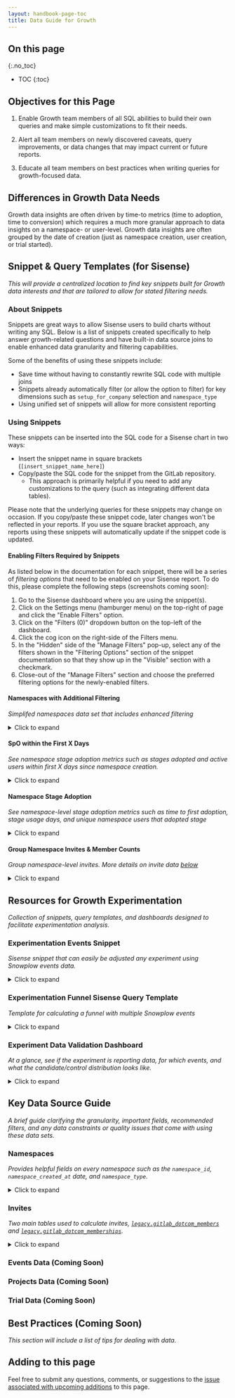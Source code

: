 ```yaml
---
layout: handbook-page-toc
title: Data Guide for Growth
---
```


## On this page
{:.no_toc}

- TOC
{:toc}


## Objectives for this Page ##

1) Enable Growth team members of all SQL abilities to build their own queries and make simple customizations to fit their needs.

2) Alert all team members on newly discovered caveats, query improvements, or data changes that may impact current or future reports.

3) Educate all team members on best practices when writing queries for growth-focused data.


## Differences in Growth Data Needs ##

Growth data insights are often driven by time-to metrics (time to adoption, time to conversion) which requires a much more granular approach to data insights on a namespace- or user-level. Growth data insights are often grouped by the date of creation (just as namespace creation, user creation, or trial started).


## Snippet & Query Templates (for Sisense)

_This will provide a centralized location to find key snippets built for Growth data interests and that are tailored to allow for stated filtering needs._

### About Snippets

Snippets are great ways to allow Sisense users to build charts without writing any SQL. Below is a list of snippets created specifically to help answer growth-related questions and have built-in data source joins to enable enhanced data granularity and filtering capabilities.

Some of the benefits of using these snippets include:
- Save time without having to constantly rewrite SQL code with multiple joins
- Snippets already automatically filter (or allow the option to filter) for key dimensions such as `setup_for_company` selection and `namespace_type`
- Using unified set of snippets will allow for more consistent reporting

### Using Snippets

These snippets can be inserted into the SQL code for a Sisense chart in two ways:
- Insert the snippet name in square brackets (`[insert_snippet_name_here]`)
- Copy/paste the SQL code for the snippet from the GitLab repository. 
  - This approach is primarily helpful if you need to add any customizations to the query (such as integrating different data tables).

Please note that the underlying queries for these snippets may change on occasion. If you copy/paste these snippet code, later changes won't be reflected in your reports. If you use the square bracket approach, any reports using these snippets will automatically update if the snippet code is updated.

#### Enabling Filters Required by Snippets

As listed below in the documentation for each snippet, there will be a series of _filtering options_ that need to be enabled on your Sisense report. To do this, please complete the following steps (screenshots coming soon):

1. Go to the Sisense dashboard where you are using the snippet(s).
2. Click on the Settings menu (hamburger menu) on the top-right of page and click the "Enable Filters" option.
3. Click on the "Filters (0)" dropdown button on the top-left of the dashboard.
4. Click the cog icon on the right-side of the Filters menu.
5. In the "Hidden" side of the "Manage Filters" pop-up, select any of the filters shown in the "Filtering Options" section of the snippet documentation so that they show up in the "Visible" section with a checkmark.
6. Close-out of the "Manage Filters" section and choose the preferred filtering options for the newly-enabled filters.


#### Namespaces with Additional Filtering
_Simplifed namespaces data set that includes enhanced filtering_

<details markdown="1"><summary>Click to expand</summary>

**Options for accessing this snippet:**
- Copy/paste `[growth_data_namespaces]` into your Sisense report.
- Copy/paste [SQL code](https://gitlab.com/gitlab-data/periscope/-/blob/periscope/master/snippets/growth_data_namespaces/growth_data_namespaces.sql) to customize query within your Sisense report.

**Granularity:** One record per namespace

**Data Sets Used:** 
- `legacy.gitlab_dotcom_namespaces_xf`
- `legacy.gitlab_dotcom_users_blocked_xf`
- `legacy.gitlab_dotcom_members`
- `legacy.gitlab_dotcom_user_preferences`

**Fields**

- `namespace_id`: Unique identifier of namespace
- `creator_id`: Unique user identifier (`user_id`) of namespace creator
- `namespace_created_at`: Timestamp of namespace creation
- `namespace_creation_date`: Date of namespace creation
- `company_setup_filter`: Transformed `setup_for_company`: `'True'`, `'False'`, `'None'`. Used for 
`setup_for_company` filter
- `namespace_visibility_level`: Visibility level of namespace: `'public'`, `'private'`, `'internal'`. 
Used for `visibility_level` filter

**Automatic Filters**

- Filters OUT namespaces created by blocked users
- Filters OUT internal namespaces
- Filters OUT namespaces created within 2 minutes of creator accepting their invite
- Filters FOR top-level namespaces
- Filters FOR `Group` namespaces

**Filtering Options (if filters aren't enabled, will show all results)**

- `setup_for_company`
- `DateRange`: Select what range of `namespace_created_at` dates you want included in the report
- `Aggregation`: Aggregate how to group the `namespace_created_at` dates (daily, weekly, monthly, etc)
- `namespace_visibility`

How to Use and Sample Output (if copy/pasted into Sisense):

These snippets are written as plug-and-play CTEs. You can apply your own name to these CTEs

``` sql
WITH namespaces AS [growth_data_namespaces]

SELECT * 
FROM namespaces 
LIMIT 5
;
```

</details>


#### SpO within the First X Days

_See namespace stage adoption metrics such as stages adopted and active users within first X days since namespace creation._

<details markdown="1"><summary>Click to expand</summary>

**Options for accessing this snippet:**
- Copy/paste `[growth_data_spo]` into your Sisense report.
- Copy/paste [SQL code](https://gitlab.com/gitlab-data/periscope/-/blob/periscope/master/snippets/growth_data_spo/growth_data_spo.sql) to customize query within your Sisense report.


**Dependencies:** Snippet includes `[growth_data_namespaces]` snippet

DO NOT USE FOR: Individual stage insights (use stage adoption snippet for this)

**Granularity:** One record per namespace

**Data Sets Used:**
- `legacy.gitlab_dotcom_daily_usage_data_events`
- `legacy.gitlab_dotcom_xmau_metrics`
- `legacy.gitlab_dotcom_namespaces_xf`
- `legacy.gitlab_dotcom_users_blocked_xf`
- `legacy.gitlab_dotcom_members`
- `legacy.gitlab_dotcom_user_preferences`

**Fields**

- `namespace_id`: Unique identifier of namespace
- `namespace_creation_date`: Date of namespace creation
- `stage_count`: Count of unique stages with representative stage event adopted within time window
- `active_users`: Count of unique namespace users that adopted at least one representative stage 
event within time window
- `active_days`: Count of unique days that at least one namespace user completed at least one 
representative stage event within the time window

**Automatic Filters**

- _This snippet includes all automatic filters used in the [growth_data_namespaces] snippet_
- Filters OUT stage events for `manage` and `monitor` since reporting is not currently available for SaaS
- Filters FOR stage events that are _representative_ of the stage being adopted (indicating a SMAU)
- Filters OUT `namespace_created_at` dates that are _immature_, meaning they were created less 
that `First_X_Days_Filter` days before today

**Filtering Options (if filters aren't enabled, will show all results)**

- _This snippet includes all filtering options used in the [growth_data_namespaces] snippet_
- `event_plan_name`: Select plan name(s) you want to include in the reporting.
- `First_X_Days_Filter`: Filters for the first x days after namespace creation

</details>


#### Namespace Stage Adoption

_See namespace-level stage adoption metrics such as time to first adoption, stage usage days, and unique namespace users that adopted stage_

<details markdown="1"><summary>Click to expand</summary>

**Options for accessing this snippet:**
- Copy/paste `[growth_data_stage_adoption]` into your Sisense report.
- Copy/paste [SQL code](https://gitlab.com/gitlab-data/periscope/-/blob/periscope/master/snippets/growth_data_stage_adoption/growth_data_stage_adoption.sql) to customize query within your Sisense report.

**Dependencies:** Snippet includes `[growth_data_namespaces]` snippet

**Granularity:** One record per namespace per stage.

**Do Not Use For:**
- Sequential stage adoption: Since this data is at a day-level granularity, you are unable to see which stage is adopted first, if stages were adopted on the same day.
- Calculating SpO: This snippet is meant to analyze the adoption of particular stages. Use the _[growth_data_spo]_ snippet for a more general SpO analysis.

**Fields**

- `namespace_id`: Unique identifier of namespace
- `namespace_creation_date`: Date of namespace creation
- `namespace_creation_[aggregation]`: Date of namespace creation truncated by [aggregation]
- `stage_name`
- `initial_stage_adopted_at`: Timestamp of first adoption of stage
- `days_till_first_adoption`: Count of days from namespace creation to the namespace's initial 
stage adoption
- `stage_users`: Count of unique namespace users that adopted at least one representative stage 
event within time window
- `stage_usage_days`: Count of unique days that at least one namespace user completed at least 
one representative stage event within the time window
- `stage_order_adopted`: Order of stages adopted by namespace (integer)
- `stages_adopted_by_namespace`: Total count of unique stages adopted in the namespace's first 
[First_X_Days_Filter] days after creation

**Automatic Filters**

- _This snippet includes all automatic filters used in the [growth_data_namespaces] snippet_
- Filters OUT stage events for `manage` and `monitor` since reporting is not currently available for SaaS
- Filters FOR stage events that are _representative_ of the stage being adopted (indicating a SMAU)
- Filters OUT `namespace_created_at` dates that are _immature_, meaning they were created less than `First_X_Days_Filter` days before today.
- Filters OUT default stage events from the Learn GitLab project.

**Filtering Options (if filters aren't enabled, will show all results)**

- _This snippet includes all filtering options used in the [growth_data_namespaces] snippet_
- `event_plan_name`: Select plan name(s) you want to include in the reporting.
- `First_X_Days_Filter`: Filters for the first x days after namespace creation

```sql
WITH stages AS [growth_data_stage_adoption]

SELECT * 
FROM stages 
LIMIT 5
;
```

</details>


#### Group Namespace Invites & Member Counts

_Group namespace-level invites. More details on invite data [below](/handbook/product/product-analysis/growth-data-guide/#invites)_

<details markdown="1"><summary>Click to expand</summary>

**Options for accessing this snippet:**
- Copy/paste `[growth_data_group_namespace_invites]` into your Sisense report.
- Copy/paste [SQL code](https://gitlab.com/gitlab-data/periscope/-/blob/periscope/master/snippets/growth_data_group_namespace_invites/growth_data_group_namespace_invites.sql) to customize query within your Sisense report.

**Dashboards:**

The [Invite Acceptance Dashboard](https://app.periscopedata.com/app/gitlab:safe-dashboard/922565/Invite-Acceptance-Dashboard) 
is a good jumping-off point for working with this data. It leverages the more granular snippet 
detailed below, [growth_data_group_namespace_invites_w_metadata].
- Note: this dashboard is in the SAFE space. Instructions on how to request access [here](https://about.gitlab.com/handbook/business-technology/data-team/data-catalog/#accessing-a-safe-dashboard)

**Granularity:** One record per invited user per namespace (one record per `member_id`)

Since the grain is at the member level, there can be multiple records per user (one for each 
namespace they have been invited to) and multiple records per namespace (one per invited user). 
Please be careful of this when `JOIN`ing to other tables! You need to join on both the `user_id` 
and the `namespace_id` to avoid potential errors or duplicate records.

**Dependencies:** Snippet includes `[growth_data_namespaces]` snippet

**Data Sets Used:** 

- `legacy.gitlab_dotcom_namespaces_xf`
- `legacy.gitlab_dotcom_users_blocked_xf`
- `legacy.gitlab_dotcom_user_preferences`
- `legacy.gitlab_dotcom_members`
- `legacy.gitlab_dotcom_memberships`
- `common.dim_user`

**Fields**

- `namespace_id`: Unique identifier of namespace
- `namespace_created_at`: Timestamp of namespace creation
- `namespace_visibility_level`: Visibility level of namespace: `'public'`, `'private'`, `'internal'`
- `user_id`: Unique identifier of user
- `member_id`: Identifier unique to the user and namespace
- `invite_created_at`: Timestamp that user was invited to namespace
- `invite_accepted_at`: Timestamp that user accepted the invitation (will be `NULL` if access was 
automatically granted)
- `invite_expires_at`: Timestamp of invite expiration, defined as `invite_created_at` + 90 days 
(unless explicitly set by inviter)
- `invite_success_at`: Timestamp that user joined the namespace (either via invite acceptance 
or access granted)
- `user_created_at`: Timestamp of user creation
- `invited_user_type`: `'NEW'` (user did not have GitLab account at time of invite) or 
`'EXISTING'` (user had GitLab account at time of invite)
- `invite_status`: Current status of invite: `'INVITE_ACCEPTED'`, `'ACCESS_GRANTED'`, 
'`INVITE_EXPIRED'`, `'INVITE_PENDING'`
- `invite_was_successful`: Denotes whether user successfully joined namespace 
(`'INVITE_ACCEPTED'` or `'ACCESS_GRANTED'`)

**Automatic Filters**

- _This snippet includes all automatic filters used in the [growth_data_namespaces] snippet_

**Filtering Options (if filters aren't enabled, will show all results)**

- _This snippet includes all filtering options used in the [growth_data_namespaces] snippet_

How to Use and Sample Output (if copy/pasted into Sisense):

These snippets are written as plug-and-play CTEs. You can apply your own name to these CTEs

``` sql
WITH invites AS [growth_data_group_namespace_invites]

SELECT * 
FROM invites 
LIMIT 5
;
```

**Snippet with additional metadata**

There is another version of this snippet, [`[growth_data_group_namespace_invites_w_metadata]`](https://gitlab.com/gitlab-data/periscope/-/blob/periscope/master/snippets/growth_data_group_namespace_invites_w_metadata/growth_data_group_namespace_invites_w_metadata.sql), 
which includes the following additional fields:

- `invite_created_rnk`: Order of invites created
- `invite_accepted_rnk`: Order of invites accepted (does not include access granted use case)
- `invite_success_at`: Order of successful invites (either accepted or access granted)
- `days_from_namespace_created_to_invite_created`: Count of days between namespace creation and 
invite creation
- `days_from_namespace_created_to_invite_accepted`: Count of days between namespace creation and 
invite acceptance (does not include access granted use case)
- `days_from_namespace_created_to_invite_success`: Count of days between namespace creation and 
invite success (either accepted or access granted)
- `days_from_invite_created_to_accepted`: Count of days between invite creation and invite 
acceptance (does not include access granted use case)
- `days_from_invite_created_to_success`: Count of days between invite creation and invite 
success (either accepted or access granted)

**Additional details**

Please see below for [additional details about invite data](/product/product-analysis/growth-data-guide/#invites).

</details>


## Resources for Growth Experimentation

_Collection of snippets, query templates, and dashboards designed to facilitate experimentation analysis._

### Experimentation Events Snippet

_Sisense snippet that can easily be adjusted any experiment using Snowplow events data._

<details markdown="1"><summary>Click to expand</summary>

**Granularity:** One record per `event_id`

**Data Sets Used:**
- `legacy.snowplow_structured_events_all`
- `legacy.snowplow_gitlab_events_experiment_contexts_all`

**Fields Included**

- `event_id`: Unique identifier of Snowplow event
- `experiment_name`
- `experiment_variant`
- `context_key`
- `derived_tstamp`: Timestamp of event (with millisecond granularity)
- `event_action`
- `event_property`
- `event_value`
- `environment`: `'production'` or `'staging'` (based on `app_id`)

**Filtering Options (if filters aren't enabled, will show all results)**

- `select_experiment`: Applied to `experiment_name`
- `DateRange`: Applied to `derived_tstamp`
- `snowplow_environment`: `'production'` or `'staging'`

_NOTE: Due to the size of the Snowplow data set and performance concerns, please be sure to apply, 
at minimum, the `select_experiment` filter. Queries will be much more performant if you also 
apply the `DateRange` filter._

**Sample Output:**
``` sql
WITH events AS ([experiment events])

SELECT *
FROM events
WHERE experiment_name = 'new_repo'
LIMIT 10
;
```

</details>


### Experimentation Funnel Sisense Query Template

_Template for calculating a funnel with multiple Snowplow events_

<details markdown="1"><summary>Click to expand</summary>

**Granularity:** One record per stage

**Dependencies:** Utilizes the `[Experiment Events]` snippet

**Data Sets Used:**
- `legacy.snowplow_structured_events_all`
- `legacy.snowplow_gitlab_events_experiment_contexts_all`

**How to Use:** 
_Note: Unlike the other snippets listed, this is meant to be used as a query template. The reason being is the user has to adjust this template to fit the specifications needed for the experiment such as number of events in the funnel, which fields are needed for filtering, and other requirements. There is documentation listed within the query template to help guide you to make the needed customizations._
1. Copy and paste SQL code into a new Sisense report.
2. Within the Sisense report, update relevant fields such as `event_action`, `event_label`, and `experiment_name` to fit the experiment you are analyzing.
3. This template includes six unique events, if the funnel you are trying to track needs more or less, just remove or copy the "step_x" table format to fit your experiment's needs.
4. If adding or removing the number of events in the funnel, make sure to remove any mentions or joins in the query involving that table.

**Note on Results:** For a `context_key` to be counted in later steps, that same key must be present in all previous steps. For example, a `context_key` that is recorded as a step three conversion would also have to be present in steps one and two.

**Sample Output:**
_Date-level granularity can be removed._


</details>

### Experiment Data Validation Dashboard
_At a glance, see if the experiment is reporting data, for which events, and what the candidate/control distribution looks like._

<details markdown="1"><summary>Click to expand</summary>

**[Visit Dashboard](https://app.periscopedata.com/app/gitlab/860363/Experiment-Data-Validation)**


**How to Use:** 
- Select your experiment in the `select_experiment` filter dropdown. Data for your experiment will load in approximately two to five minutes.
- Scan through reports to see if all intended events are reporting, and see when they first- and last-reported data.
- View various bar and line charts to see if there were any data outages that might impact the results of the experiment.

**Sample of Charts included in Dashboard**


</details>


## Key Data Source Guide

_A brief guide clarifying the granularity, important fields, recommended filters, and any data constraints or quality issues that come with using these data sets._

### Namespaces

_Provides helpful fields on every namespace such as the `namespace_id`, `namespace_created_at` date, and `namespace_type`._

<details markdown="1"><summary>Click to expand</summary>


`legacy.gitlab_dotcom_namespaces_xf` ([dbt](https://dbt.gitlabdata.com/#!/model/model.gitlab_snowflake.gitlab_dotcom_namespaces_xf))


**Summary:** Provides helpful fields on every namespace such as the `namespace_id`, `namespace_created_at` date, and `namespace_type`. This can be joined with numerous event, subscription, and member tables. In addition, this table can usefully be joined to certain user-centric tables for enhanced filtering capabilities such as removing blocked users and filtering for namespaces that are set up for a company account.

**Granularity:** 1 record per namespace

**Key Filters:**
- `namespace_is_internal = FALSE`: Excludes internal namespaces
- `namespace_ultimate_parent_id = namespace_id`: Includes only top-level namespaces
- `namespace_type = 'Group'`: Recommended since most Growth initiatives are built around Group namespaces

**Items of Note**
- Plan-related and member count data points: Since there is only one record per namespace, that means plan changes are not captured in this data set. Especially from a Growth mindset, the plan at certain points in a namespace's lifecycle (namespace creation, 90 days after creation, etc) and the transition from one plan to the next (such as Free to Trial to Paid) are more helpful.


</details>

### Invites

_Two main tables used to calculate invites, [`legacy.gitlab_dotcom_members`](https://dbt.gitlabdata.com/#!/model/model.gitlab_snowflake.gitlab_dotcom_members) 
and [`legacy.gitlab_dotcom_memberships`](https://dbt.gitlabdata.com/#!/model/model.gitlab_snowflake.gitlab_dotcom_memberships)._

<details markdown="1"><summary>Click to expand</summary>
**Two different types of "invites"**

There are two main invite use cases:

1. An invite is sent to the user and they need to accept it in order to join the namespace. The 
invited user needs to take action in order to accept the invite.
    * This happens when the invited user does not yet have a GitLab.com account that is visible 
    to the invitee. In most cases this is because the invited user does not yet have a GitLab.com 
    account
    * If invite is accepted, `invite_status = 'INVITE_ACCEPTED'`
    * If invite is not accepted, `invite_status = 'INVITE_PENDING'` or 
    `invite_status = 'INVITE_EXPIRED'`
2. An actual invite is not sent, the user is added to the namespace automatically. The invited 
user does _not_ need to take any action to accept the invite. The Product Analysis team refers 
to this as the "access granted" use case.
    * This happens when the invited user already has a GitLab.com account that is visible 
    to the inviter (ex: public profile, within the same organization, etc). 
    * `invite_status = 'ACCESS_GRANTED'`

**[legacy.gitlab_dotcom_members](https://dbt.gitlabdata.com/#!/model/model.gitlab_snowflake.gitlab_dotcom_members)**

Summary: `legacy.gitlab_dotcom_members` is a type 2 table with records for both successful and 
unsuccessful invites.

* This is a type 2 table with multiple records per primary key, `member_id` (unique to the 
`user_id` and `source_id`)
  * Type 2 documented in source table: [PREP.gitlab_dotcom.gitlab_dotcom_members_source](https://dbt.gitlabdata.com/#!/model/model.gitlab_snowflake.gitlab_dotcom_members_source#description)
* A record is added any time a user is invited to a namespace/group/project (regardless of 
whether an actual invite is sent or access is automatically granted) OR any time a user's status 
changes (ex: their [permissions change](https://docs.gitlab.com/ee/user/permissions.html#group-members-permissions))

Notable columns:
* `member_id`: Unique identifier specific to the `user_id` and `source_id` (namespace/group/project)
* `user_id`: Unique identifier of invited user
* `source_id`: Unique identifier of namespace/group/project user is invited to (ex: `namespace_id`)
* `member_source_type`: Type of entity user is invited to (`'Namespace'` or `'Project'`)
* `invite_created_at` Timestamp of invite creation
  * Populated for all invites, even if they fall into the "access granted" use case
* `invite_accepted_at`: timestamp of invite acceptance
  * Only populated when the invited user needed to take action to accept the invite. This column 
  is `NULL` for the "access granted" use case

**[legacy.gitlab_dotcom_memberships](https://dbt.gitlabdata.com/#!/model/model.gitlab_snowflake.gitlab_dotcom_memberships)**

Summary: `legacy.gitlab_dotcom_memberships` only has records if a user successfully joins a 
group/namespace/project.

* A record is added _after_ a user is successfully added to a namespace/group/project, either 
via invite acceptance or access automatically granted.

Notable columns:
* `user_id`: Unique identifier of namespace/group/project member
* `membership_source_id`: Unique identifier of namespace/group/project
* `is_billable`: Boolean denoting whether a member should be counted toward the seat count 
for a subscription
  * This also applies to namespaces without a subscription

**Example of how and when different use cases appear in the two tables**

Invite sent use case:
1. User A invites user B to join namespace 1. User B does not have a GitLab.com account, so an 
invite is sent to the specified email address
    * A record is added to `legacy.gitlab_dotcom_members`
1. User B accepts invitation to join namespace 1
    * The record in `legacy.gitlab_dotcom_members` updated to reflect time of acceptance 
    (`invite_accepted_at IS NOT NULL`)
    * A record is added to `legacy.gitlab_dotcom_memberships`

Access granted use case:
1. User A invites user B to join namespace 1. User B has GitLab.com account, and they are 
automatically granted access to namespace 1.
    * A record is added to `legacy.gitlab_dotcom_members` (where `invite_accepted_at IS NULL`)
    * A record is added to `legacy.gitlab_dotcom_memberships`

**Invite status**

Product Analysis uses the following to define `invite_status`:

* `INVITE_ACCEPTED`: Appears in memberships table, `invite_accepted_at IS NOT NULL`
* `ACCESS_GRANTED`: Appears in memberships table, `invite_accepted_at IS NULL`
* `INVITE_EXPIRED`: Does not appear in the memberships table, `invite_created_at` over 90 days ago 
OR past inviter-specified `invite_expires_at`
  * Invites expire after 90 days per [GitLab docs](https://docs.gitlab.com/ee/user/project/members/#add-users-to-a-project)
* `INVITE_PENDING`: Does not appear in the memberships table, `invite_created_at` in last 90 days

**Successful invites**

Invites with either the `INVITE_ACCEPTED` or `ACCESS_GRANTED` status are considered to be 
"successful" invites. Since there is no single column in either table that represents the 
time a user successfully joined the namespace/group/project, the Product Analysis team uses the 
following definition for `invite_success_at` (as of December 2021):

* `IFF(memberships.user_id IS NOT NULL, IFNULL(members.invite_accepted_at, members.invite_created_at), NULL)`

We use `invite_success_at` to determine member counts at any point in time.

**"Invite Acceptance Rate" Calculations**

The methodology to calculate "invite acceptance rate" has changed over time:

* Until mid-2021, invite acceptance rate included `ACCESS_GRANTED` invites in the denominator, 
but not in the numerator. As such, the metric was under-reported.
* Starting in mid-2021, invite acceptance rate only includes invites actually sent in the 
denominator (`ACCESS_GRANTED` invites are excluded).
* Starting in mid-2021, Product Analysis started reporting "invite success rate", which includes 
both use cases (invite sent and access granted) in the numerator and the denominator.

</details>

### Events Data (Coming Soon)

### Projects Data (Coming Soon)

### Trial Data (Coming Soon)

## Best Practices (Coming Soon)

_This section will include a list of tips for dealing with data._

## Adding to this page

Feel free to submit any questions, comments, or suggestions to the [issue associated with upcoming additions](https://gitlab.com/gitlab-data/analytics/-/issues/9110) to this page.
